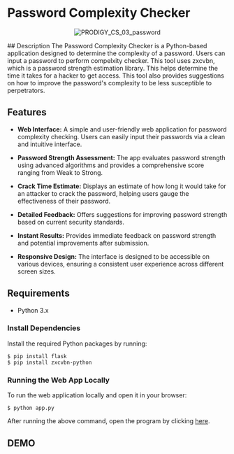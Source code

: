 # Password Complexity Checker
<p align="center">
  <img src="https://github.com/user-attachments/assets/ddf8ad93-5525-4c55-a395-7cca07dfda9f" alt="PRODIGY_CS_03_password" />
</p>
## Description
The Password Complexity Checker is a Python-based application designed to determine the complexity of a password. Users can input a password to perform compelxity checker. This tool uses zxcvbn, which is a password strength estimation library. This helps determine the time it takes for a hacker to get access. This tool also provides suggestions on how to improve the password's complexity to be less susceptible to perpetrators.

## Features

- **Web Interface:** A simple and user-friendly web application for password complexity checking. Users can easily input their passwords via a clean and intuitive interface.

- **Password Strength Assessment:** The app evaluates password strength using advanced algorithms and provides a comprehensive score ranging from Weak to Strong.

- **Crack Time Estimate:** Displays an estimate of how long it would take for an attacker to crack the password, helping users gauge the effectiveness of their password.

- **Detailed Feedback:** Offers suggestions for improving password strength based on current security standards.

- **Instant Results:** Provides immediate feedback on password strength and potential improvements after submission.

- **Responsive Design:** The interface is designed to be accessible on various devices, ensuring a consistent user experience across different screen sizes.


## Requirements
- Python 3.x

### Install Dependencies
Install the required Python packages by running:
```
$ pip install flask
$ pip install zxcvbn-python
```

### Running the Web App Locally
To run the web application locally and open it in your browser:
```
$ python app.py
```


After running the above command, open the program by clicking [here](http://127.0.0.1:9090/).

## DEMO

